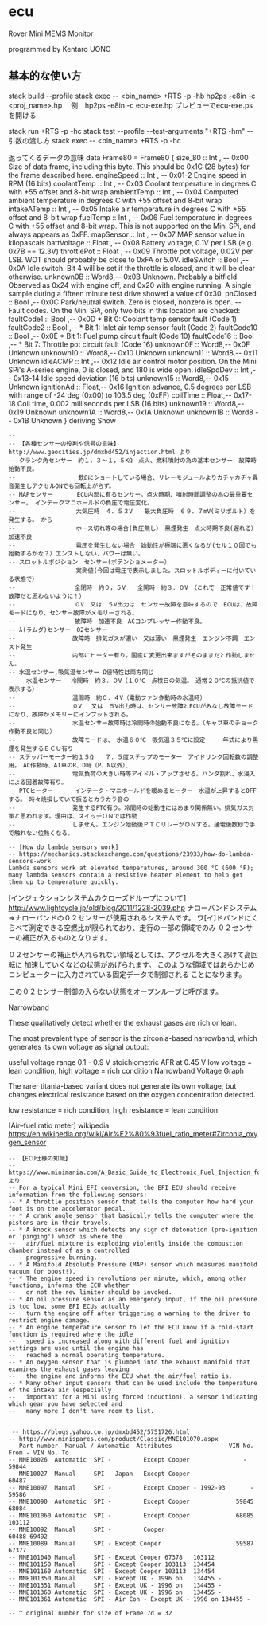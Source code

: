 # ecu

Rover Mini MEMS Monitor

programmed by Kentaro UONO

## 基本的な使い方
stack build --profile
stack exec -- <bin_name> +RTS -p -hb
hp2ps -e8in -c <proj_name>.hp
　例　hp2ps -e8in -c ecu-exe.hp
 プレビューでecu-exe.psを開ける

stack run +RTS -p -hc
stack test --profile --test-arguments "+RTS -hm" -- 引数の渡し方
stack exec -- <bin_name> +RTS -p -hc

返ってくるデータの意味
data Frame80  = Frame80 {
        size_80     :: Int , -- 0x00	Size of data frame, including this byte. This should be 0x1C (28 bytes) for the frame described here.
        engineSpeed :: Int , -- 0x01-2	Engine speed in RPM (16 bits)
        coolantTemp :: Int , -- 0x03	Coolant temperature in degrees C with +55 offset and 8-bit wrap
        ambientTemp :: Int , -- 0x04	Computed ambient temperature in degrees C with +55 offset and 8-bit wrap
        intakeATemp :: Int , -- 0x05	Intake air temperature in degrees C with +55 offset and 8-bit wrap
        fuelTemp    :: Int , -- 0x06	Fuel temperature in degrees C with +55 offset and 8-bit wrap. This is not supported on the Mini SPi, and always appears as 0xFF.
        mapSensor   :: Int , -- 0x07	MAP sensor value in kilopascals
        battVoltage :: Float , -- 0x08	Battery voltage, 0.1V per LSB (e.g. 0x7B == 12.3V)
        throttlePot :: Float , -- 0x09	Throttle pot voltage, 0.02V per LSB. WOT should probably be close to 0xFA or 5.0V.
        idleSwitch  :: Bool ,-- 0x0A	Idle switch. Bit 4 will be set if the throttle is closed, and it will be clear otherwise.
        unknown0B   :: Word8,-- 0x0B	Unknown. Probably a bitfield. Observed as 0x24 with engine off, and 0x20 with engine running. A single sample during a fifteen minute test drive showed a value of 0x30.
        pnClosed    :: Bool ,-- 0x0C	Park/neutral switch. Zero is closed, nonzero is open.
        -- Fault codes. On the Mini SPi, only two bits in this location are checked:             
        faultCode1  :: Bool ,-- 0x0D  * Bit 0: Coolant temp sensor fault (Code 1)
        faultCode2  :: Bool ,--       * Bit 1: Inlet air temp sensor fault (Code 2)
        faultCode10 :: Bool ,-- 0x0E  * Bit 1: Fuel pump circuit fault (Code 10)
        faultCode16 :: Bool ,--       * Bit 7: Throttle pot circuit fault (Code 16)
        unknown0F   :: Word8,-- 0x0F	Unknown
        unknown10   :: Word8,-- 0x10	Unknown
        unknown11   :: Word8,-- 0x11	Unknown
        idleACMP    :: Int  ,-- 0x12	Idle air control motor position. On the Mini SPi's A-series engine, 0 is closed, and 180 is wide open.
        idleSpdDev  :: Int  ,-- 0x13-14	Idle speed deviation (16 bits)
        unknown15   :: Word8,-- 0x15	Unknown
        ignitionAd  :: Float,-- 0x16	Ignition advance, 0.5 degrees per LSB with range of -24 deg (0x00) to 103.5 deg (0xFF)
        coilTime    :: Float,-- 0x17-18	Coil time, 0.002 milliseconds per LSB (16 bits)
        unknown19   :: Word8,-- 0x19	Unknown
        unknown1A   :: Word8,-- 0x1A	Unknown
        unknown1B   :: Word8 -- 0x1B	Unknown
    } deriving Show




    --
    -- 【各種センサーの役割や信号の意味】  http://www.geocities.jp/dmxbd452/injection.html より
    -- クランク角センサー　約１，３～１，５KΩ　点火、燃料噴射の為の基本センサー　故障時　始動不良。
    --                　数Ωにショートしている場合、リレーモジュールよりカチャカチャ異音発生しアクセルONでも回転上がらず。
    -- MAPセンサー　　　　ECU内部に有るセンサー。点火時期、噴射時間調整の為の最重要センサー。　インテークマニホールドの負圧で電圧変化。
    --                 大気圧時　４．５３V　　最大負圧時　６９．７mV(ミリボルト）を発生する。　から
    --                 ホース切れ等の場合(負圧無し）　黒煙発生　点火時期不良(遅れる）　加速不良
    --                 電圧を発生しない場合　始動性が極端に悪くなるが(セル１０回でも始動するかな？）エンストしない、パワーは無い。　
    -- スロットルポジション　センサー(ポテンショメーター）
    --                 実測値(今回は電圧で表示しました。スロットルボディーに付いている状態で）
    --               　全閉時　約０，５V　　全開時　約３．０V　（これで　正常値です！故障だと思わないように！）
    --               　０V　又は　５V出力は　センサー故障を意味するので　ECUは、故障モードになり、センサー故障がメモリーされる。
    --               　故障時　加速不良　ACコンプレッサー作動不良。
    -- λ(ラムダ)センサー　O2センサー
    --                故障時　排気ガスが濃い　又は薄い　黒煙発生　エンジン不調　エンスト発生
    --                内部にヒーター有り。国産に変更出来ますがそのままだと作動しません。　
    -- 水温センサー,吸気温センサー Ω値特性は両方同じ　
    --   水温センサー　 冷間時　約３．０V（１０℃　点検日の気温。　通常２０℃の抵抗値で表示する）
    --                温間時　約０．４V（電動ファン作動時の水温時）
    --                ０V 　又は　５V出力時は、センサー故障とECUがみなし故障モードになり、故障がメモリーにインプットされる。
    --                水温センサー故障時は冷間時の始動不良になる。（キャブ車のチョーク作動不良と同じ）
    --                故障モードは、　水温６０℃　吸気温３５℃に設定　　　年式により黒煙を発生するＥＣＵ有り
    -- ステッパーモーター約１５Ω　　７．５度ステップのモーター　アイドリング回転数の調整用。　AC作動時、AT車のR、D時（P、N以外）、
    --                電気負荷の大きい時等アイドル・アップさせる。ハンダ割れ、水浸入による固着故障有り。
    -- PTCヒーター      インテーク・マニホールドを暖めるヒーター　水温が上昇するとOFFする。　時々焼損していて振るとカラカラ音の
    --                発生するPTC有り。冷間時の始動性にはあまり関係無い。排気ガス対策と思われます。理由は、スイッチＯＮでは作動
    --                しません。エンジン始動後ＰＴＣリレーがＯＮする。通電後数秒で手で触れない位熱くなる。
    
    -- [How do lambda sensors work]
    -- https://mechanics.stackexchange.com/questions/23933/how-do-lambda-sensors-work
    Lambda sensors work at elevated temperatures, around 300 °C (600 °F); many lambda sensors contain a resistive heater element to help get them up to temperature quickly.

[インジェクションシステムのクローズドループについて]
http://www.lightcycle.jp/old/blog/2011/1228-2039.php
ナローバンドシステム⇒ナローバンドの０２センサーが使用されるシステムです。
ワ[イ]ドバンドにくらべて測定できる空燃比が限られており、走行の一部の領域でのみ
０２センサーの補正が入るものとなります。

０２センサーの補正が入れられない領域としては、アクセルを大きくあけて高回転に
加速していくなどの状態があげられます。
このような領域ではあらかじめコンピューターに入力されている固定データで制御される
ことになります。

この０２センサー制御の入らない状態をオープンループと呼びます。

Narrowband

These qualitatively detect whether the exhaust gases are rich or lean.

The most prevalent type of sensor is the zirconia-based narrowband, which generates its own voltage as signal output:

useful voltage range 0.1 - 0.9 V
stoichiometric AFR at 0.45 V
low voltage = lean condition, high voltage = rich condition
Narrowband Voltage Graph

The rarer titania-based variant does not generate its own voltage, but changes electrical resistance based on the oxygen concentration detected.

low resistance = rich condition, high resistance = lean condition

[Air–fuel ratio meter] wikipedia
https://en.wikipedia.org/wiki/Air%E2%80%93fuel_ratio_meter#Zirconia_oxygen_sensor


    -- 【ECU仕様の知識】
    -- https://www.minimania.com/A_Basic_Guide_to_Electronic_Fuel_Injection_for_Minis より
    -- For a typical Mini EFI conversion, the EFI ECU should receive information from the following sensors:
    -- * A throttle position sensor that tells the computer how hard your foot is on the accelerator pedal.
    -- * A crank angle sensor that basically tells the computer where the pistons are in their travels.
    -- * A knock sensor which detects any sign of detonation (pre-ignition or 'pinging') which is where the 
    --   air/fuel mixture is exploding violently inside the combustion chamber instead of as a controlled 
    --   progressive burning.
    -- * A Manifold Absolute Pressure (MAP) sensor which measures manifold vacuum (or boost!).
    -- * The engine speed in revolutions per minute, which, among other functions, informs the ECU whether 
    --   or not the rev limiter should be invoked.
    -- * An oil pressure sensor as an emergency input, if the oil pressure is too low, some EFI ECUs actually 
    --   turn the engine off after triggering a warning to the driver to restrict engine damage.
    -- * An engine temperature sensor to let the ECU know if a cold-start function is required where the idle 
    --   speed is increased along with different fuel and ignition settings are used until the engine has 
    --   reached a normal operating temperature.
    -- * An oxygen sensor that is plumbed into the exhaust manifold that examines the exhaust gases leaving 
    --   the engine and informs the ECU what the air/fuel ratio is.
    -- * Many other input sensors that can be used include the temperature of the intake air (especially 
    --   important for a Mini using forced induction), a sensor indicating which gear you have selected and 
    --   many more I don't have room to list.
 

     -- https://blogs.yahoo.co.jp/dmxbd452/5751726.html
    -- http://www.minispares.com/product/Classic/MNE101070.aspx
    -- Part number	Manual / Automatic	Attributes	              VIN No. From - VIN No. To 
    -- MNE10026	 Automatic	SPI -         Except Cooper	 	          - 59844
    -- MNE10027	 Manual    	SPI - Japan - Except Cooper	          	- 60487
    -- MNE10097	 Manual	    SPI -         Except Cooper - 1992-93	 	- 59586
    -- MNE10090	 Automatic	SPI -         Except Cooper	            59845	68084
    -- MNE101060 Automatic	SPI -         Except Cooper	            68085	103112
    -- MNE10092	 Manual	    SPI -         Cooper	                  60488	69492
    -- MNE10089	 Manual	    SPI - Except Cooper	                    59587	67377
    -- MNE101040 Manual	    SPI - Except Cooper	67378	103112
    -- MNE101150 Manual	    SPI - Except Cooper	103113	134454
    -- MNE101160 Automatic	SPI - Except Cooper	103113	134454
    -- MNE101350 Manual	    SPI - Except UK - 1996 on	134455 - 	 
    -- MNE101351 Manual	    SPI - Except UK - 1996 on	134455 - 
    -- MNE101360 Automatic	SPI - Except UK - 1996 on	134455 - 	 
    -- MNE101361 Automatic	SPI - Air Con - Except UK - 1996 on	134455 - 	 
    
    -- ^ original number for size of Frame 7d = 32

